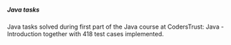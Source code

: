 ##### Java tasks

Java tasks solved during first part of the Java course at CodersTrust: Java - Introduction together with 418 test cases implemented.